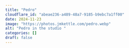 ```yaml
---
title: "Pedro"
cloudflare_id: "abeae236-a489-48a7-9185-b9ebc7a1ff00"
date: 2024-11-23
image: "https://photos.jmkettle.com/pedro.webp"
alt: "Pedro in the studio "
categories: []
draft: false
---
```

